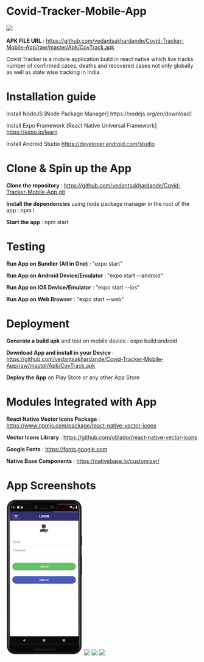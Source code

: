 # Covid-Tracker-Mobile-App
<p><img src="https://github.com/vedantsakhardande/Covid-Tracker-Mobile-App/blob/master/images/applogo.jpg?raw=true" width="150">
  
  **APK FILE URL** :  https://github.com/vedantsakhardande/Covid-Tracker-Mobile-App/raw/master/Apk/CovTrack.apk
</p>

Covid Tracker is a mobile application build in react native which live tracks number of confirmed cases, deaths and recovered cases not only globally as well as state wise tracking in India.


<h1>Installation guide</h1>

<p>
Install NodeJS [Node Package Manager] https://nodejs.org/en/download/

Install Expo Framework [React Native Universal Framework] https://expo.io/learn

Install Android Studio https://developer.android.com/studio  
</p>

<h1>Clone & Spin up the App</h1>
<p>
  
**Clone the repository** : https://github.com/vedantsakhardande/Covid-Tracker-Mobile-App.git

**Install the dependencies** using node package manager in the root of the app : npm i

**Start the app** : npm start
</p>

<h1>Testing</h1>
<p>
  
**Run App on Bundler (All in One)** : "expo start"

**Run App on Android Device/Emulator** : "expo start --android"

**Run App on IOS Device/Emulator** : "expo start --ios"

**Run App on Web Browser** : "expo start --web"

</p>

<h1>Deployment</h1>
<p>

**Generate a build apk** and test on mobile device : expo build:android

**Download App and install in your Device** : https://github.com/vedantsakhardande/Covid-Tracker-Mobile-App/raw/master/Apk/CovTrack.apk

**Deploy the App** on Play Store or any other App Store
  
</p>

<h1>Modules Integrated with App</h1>
<p>
  
  **React Native Vector Icons Package** : https://www.npmjs.com/package/react-native-vector-icons
  
  **Vector Icons Library** : https://github.com/oblador/react-native-vector-icons
  
  **Google Fonts** : https://fonts.google.com
  
  **Native Base Components** : https://nativebase.io/customizer/
</p>

<h1>App Screenshots</h1>
<p>
<img src="https://github.com/vedantsakhardande/AI-Drone-User-Mobile-App/blob/master/App/App%20Screenshots/Login.JPG?raw=true" width="200">  <img src="https://github.com/vedantsakhardande/Covid-Tracker-Mobile-App/blob/master/App%20Screenshots/LoadingData.JPG?raw=true" width="200">  <img src="https://github.com/vedantsakhardande/Covid-Tracker-Mobile-App/blob/master/App%20Screenshots/Global%20Data.JPG?raw=true" width="200">  <img src="https://github.com/vedantsakhardande/Covid-Tracker-Mobile-App/blob/master/App%20Screenshots/Local%20Data.JPG?raw=true" width="200">
</p>

